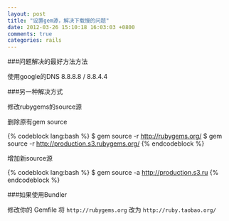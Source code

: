 ```yaml
---
layout: post
title: "设置gem源，解决下载慢的问题"
date: 2012-03-26 15:10:18 16:03:03 +0800
comments: true
categories: rails
---
```

###问题解决的最好方法方法

使用google的DNS 8.8.8.8 / 8.8.4.4

###另一种解决方式

修改rubygems的source源

删除原有gem source 

{% codeblock lang:bash %}
$ gem source -r http://rubygems.org/ 
$ gem source -r http://production.s3.rubygems.org/ 
{% endcodeblock %}


增加新source源 

{% codeblock lang:bash %}
$ gem source -a http://production.s3.ru
{% endcodeblock %}


###如果使用Bundler
  
修改你的 Gemfile 将 `http://rubygems.org` 改为 `http://ruby.taobao.org/`    